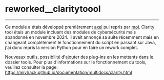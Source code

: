 # reworked__claritytoool
--------------------------------------------

Ce module a étais développé premièrement [axel](https://github.com/alextoutcourt72) pui repris par [moi](https://github.com/MJVhack).
Clarity tool étais un module incluant des modules de cybersécurité mais abandonné en novembre 2024.
Il avait annonçé sa suite récemment mais en changeant complêtement le fonctionnement du script en passant sur Java, j'ai donc repris la version Python pour en faire un rework complet.

Nouveaux outils, possibilité d'ajouter des plug-ins en les mettants dans le dossier tools.
Pour plus d'informations sur le fonctionnement du tools, veuillez consulter la page:
https://mjvhack.github.io/documentation/multidocs/clarity.html
